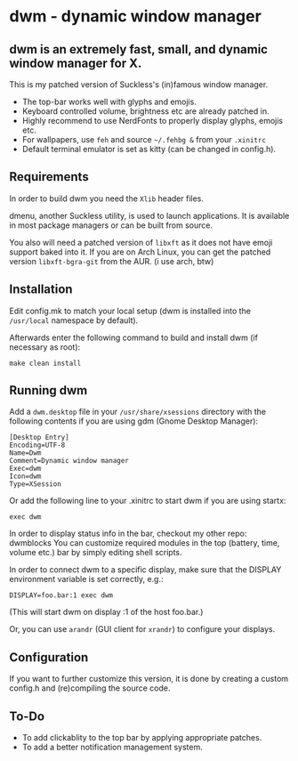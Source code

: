 # dwm - dynamic window manager

## dwm is an extremely fast, small, and dynamic window manager for X.

This is my patched version of Suckless's (in)famous window manager. 

- The top-bar works well with glyphs and emojis.
- Keyboard controlled volume, brightness etc are already patched in.
- Highly recommend to use NerdFonts to properly display glyphs, emojis etc. 
- For wallpapers, use `feh` and source `~/.fehbg &` from your `.xinitrc`
- Default terminal emulator is set as kitty (can be changed in config.h).

## Requirements
<!-- ------------ -->
In order to build dwm you need the `Xlib` header files.

dmenu, another Suckless utility, is used to launch applications. It is available in most package managers or can be built from source.

You also will need a patched version of `libxft` as it does not have emoji support baked into it.
If you are on Arch Linux, you can get the patched version `libxft-bgra-git` from the AUR.
(i use arch, btw)


## Installation
<!-- ------------ -->
Edit config.mk to match your local setup (dwm is installed into the `/usr/local` namespace by default).

Afterwards enter the following command to build and install dwm (if necessary as root):

    make clean install


## Running dwm
<!-- ----------- -->
Add a `dwm.desktop` file in your `/usr/share/xsessions` directory with the following contents if you are using gdm (Gnome Desktop Manager):

```
[Desktop Entry]
Encoding=UTF-8
Name=Dwm
Comment=Dynamic window manager
Exec=dwm
Icon=dwm
Type=XSession
```

Or add the following line to your .xinitrc to start dwm if you are using startx:

    exec dwm

In order to display status info in the bar, checkout my other repo: dwmblocks
You can customize required modules in the top (battery, time, volume etc.) bar by simply editing shell scripts.

In order to connect dwm to a specific display, make sure that
the DISPLAY environment variable is set correctly, e.g.:

    DISPLAY=foo.bar:1 exec dwm

(This will start dwm on display :1 of the host foo.bar.)

Or, you can use `arandr` (GUI client for `xrandr`) to configure your displays.


## Configuration
<!-- ------------- -->
If you want to further customize this version, it is done by creating a custom config.h and (re)compiling the source code.

## To-Do
<!-- ------------- -->
- To add clickablity to the top bar by applying appropriate patches.
- To add a better notification management system.

